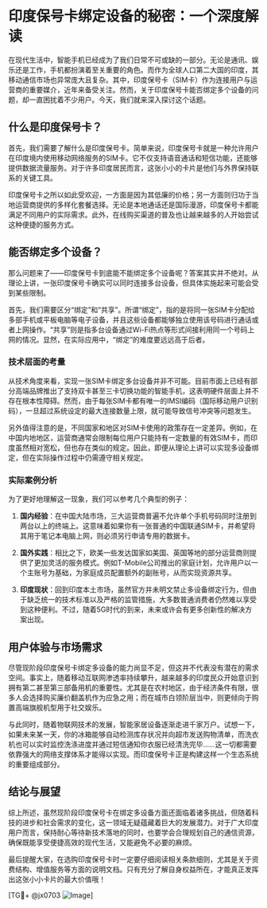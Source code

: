 # 印度保号卡绑定设备的秘密：一个深度解读

在现代生活中，智能手机已经成为了我们日常不可或缺的一部分。无论是通讯、娱乐还是工作，手机都扮演着至关重要的角色。而作为全球人口第二大国的印度，其移动通信市场也异常庞大且复杂。其中，印度保号卡（SIM卡）作为连接用户与运营商的重要媒介，近年来备受关注。然而，关于印度保号卡能否绑定多个设备的问题，却一直困扰着不少用户。今天，我们就来深入探讨这个话题。

## 什么是印度保号卡？

首先，我们需要了解什么是印度保号卡。简单来说，印度保号卡就是一种允许用户在印度境内使用移动网络服务的SIM卡。它不仅支持语音通话和短信功能，还能够提供数据流量服务。对于许多印度居民而言，这张小小的卡片是他们与外界保持联系的关键工具。

印度保号卡之所以如此受欢迎，一方面是因为其低廉的价格；另一方面则归功于当地运营商提供的多样化套餐选择。无论是本地通话还是国际漫游，印度保号卡都能满足不同用户的实际需求。此外，在线购买渠道的普及也让越来越多的人开始尝试这种便捷的服务方式。

## 能否绑定多个设备？

那么问题来了——印度保号卡到底能不能绑定多个设备呢？答案其实并不绝对。从理论上讲，一张印度保号卡确实可以同时连接多台设备，但具体实施起来可能会受到某些限制。

首先，我们需要区分“绑定”和“共享”。所谓“绑定”，指的是将同一张SIM卡分配给多部手机或平板电脑等电子设备，并且这些设备都能够独立使用该号码进行通话或者上网操作。“共享”则是指多台设备通过Wi-Fi热点等形式间接利用同一个号码上网的情况。显然，在实际应用中，“绑定”的难度要远远高于后者。

### 技术层面的考量

从技术角度来看，实现一张SIM卡绑定多台设备并非不可能。目前市面上已经有部分高端品牌推出了支持双卡甚至三卡切换功能的智能手机，这表明硬件层面上并不存在根本性障碍。然而，由于每张SIM卡都有唯一的IMSI编码（国际移动用户识别码），一旦超过系统设定的最大连接数量上限，就可能导致信号冲突等问题发生。

另外值得注意的是，不同国家和地区对SIM卡使用的政策存在一定差异。例如，在中国内地地区，运营商通常会限制每位用户只能持有一定数量的有效SIM卡，而印度虽然相对宽松，但也存在类似的规定。因此，即便从理论上讲可以实现多设备绑定，但在实际操作过程中仍需遵守相关规定。

### 实际案例分析

为了更好地理解这一现象，我们可以参考几个典型的例子：

1. **国内经验**：在中国大陆市场，三大运营商普遍不允许单个手机号码同时注册到两台以上的终端上。这意味着如果你有一张普通的中国联通SIM卡，并希望将其用于笔记本电脑上网，则必须另行申请专用的数据卡。
   
2. **国外实践**：相比之下，欧美一些发达国家如美国、英国等地的部分运营商则提供了更加灵活的服务模式。例如T-Mobile公司推出的家庭计划，允许用户以一个主账号为基础，为家庭成员配置额外的副账号，从而实现资源共享。

3. **印度现状**：回到印度本土市场，虽然官方并未明文禁止多设备绑定行为，但由于缺乏统一的技术标准以及严格的监管措施，大多数普通消费者仍然难以享受到这种便利。不过，随着5G时代的到来，未来或许会有更多创新性的解决方案出现。

## 用户体验与市场需求

尽管现阶段印度保号卡绑定多设备的能力尚显不足，但这并不代表没有潜在的需求空间。事实上，随着移动互联网渗透率持续攀升，越来越多的印度民众开始意识到拥有第二甚至第三部备用机的重要性。尤其是在农村地区，由于经济条件有限，很多人会选择购买廉价翻盖机作为应急之用；而在城市白领阶层当中，则更倾向于购置高端旗舰机型用于社交娱乐。

与此同时，随着物联网技术的发展，智能家居设备逐渐走进千家万户。试想一下，如果未来某一天，你的冰箱能够自动检测库存状况并向超市发送购物清单，而洗衣机也可以实时监控洗涤进度并通过短信通知你衣服已经清洗完毕……这一切都需要依靠强大的网络支撑体系才能得以实现。而印度保号卡正是构建这样一个生态系统的重要组成部分。

## 结论与展望

综上所述，虽然现阶段印度保号卡在绑定多设备方面还面临着诸多挑战，但随着科技的进步和社会需求的变化，这一领域无疑蕴藏着巨大的发展潜力。对于广大印度用户而言，保持耐心等待新技术落地的同时，也要学会合理规划自己的通信资源，确保既能享受便捷高效的现代生活，又能避免不必要的麻烦。

最后提醒大家，在选购印度保号卡时一定要仔细阅读相关条款细则，尤其是关于资费结构、增值服务等方面的说明文档。只有充分了解自身权益所在，才能真正发挥出这张小小卡片的最大价值哦！

[TG💪+ @jx0703 ![Image](https://github.com/user-attachments/assets/dbca1d08-cadb-493c-b0ec-ad6f7a83f270)]